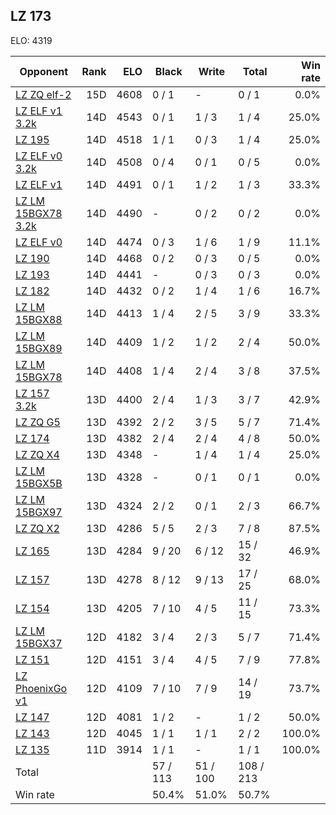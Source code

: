 ## LZ 173 ##

ELO: 4319

Opponent | Rank | ELO | Black | Write | Total | Win rate
---------|-----:|----:|-------|-------|-------|-------:
[LZ ZQ elf-2](LZ%20ZQ%20elf-2.md) | 15D | 4608 | 0 / 1 | - | 0 / 1 | 0.0%
[LZ ELF v1 3.2k](LZ%20ELF%20v1%203.2k.md) | 14D | 4543 | 0 / 1 | 1 / 3 | 1 / 4 | 25.0%
[LZ 195](LZ%20195.md) | 14D | 4518 | 1 / 1 | 0 / 3 | 1 / 4 | 25.0%
[LZ ELF v0 3.2k](LZ%20ELF%20v0%203.2k.md) | 14D | 4508 | 0 / 4 | 0 / 1 | 0 / 5 | 0.0%
[LZ ELF v1](LZ%20ELF%20v1.md) | 14D | 4491 | 0 / 1 | 1 / 2 | 1 / 3 | 33.3%
[LZ LM 15BGX78 3.2k](LZ%20LM%2015BGX78%203.2k.md) | 14D | 4490 | - | 0 / 2 | 0 / 2 | 0.0%
[LZ ELF v0](LZ%20ELF%20v0.md) | 14D | 4474 | 0 / 3 | 1 / 6 | 1 / 9 | 11.1%
[LZ 190](LZ%20190.md) | 14D | 4468 | 0 / 2 | 0 / 3 | 0 / 5 | 0.0%
[LZ 193](LZ%20193.md) | 14D | 4441 | - | 0 / 3 | 0 / 3 | 0.0%
[LZ 182](LZ%20182.md) | 14D | 4432 | 0 / 2 | 1 / 4 | 1 / 6 | 16.7%
[LZ LM 15BGX88](LZ%20LM%2015BGX88.md) | 14D | 4413 | 1 / 4 | 2 / 5 | 3 / 9 | 33.3%
[LZ LM 15BGX89](LZ%20LM%2015BGX89.md) | 14D | 4409 | 1 / 2 | 1 / 2 | 2 / 4 | 50.0%
[LZ LM 15BGX78](LZ%20LM%2015BGX78.md) | 14D | 4408 | 1 / 4 | 2 / 4 | 3 / 8 | 37.5%
[LZ 157 3.2k](LZ%20157%203.2k.md) | 13D | 4400 | 2 / 4 | 1 / 3 | 3 / 7 | 42.9%
[LZ ZQ G5](LZ%20ZQ%20G5.md) | 13D | 4392 | 2 / 2 | 3 / 5 | 5 / 7 | 71.4%
[LZ 174](LZ%20174.md) | 13D | 4382 | 2 / 4 | 2 / 4 | 4 / 8 | 50.0%
[LZ ZQ X4](LZ%20ZQ%20X4.md) | 13D | 4348 | - | 1 / 4 | 1 / 4 | 25.0%
[LZ LM 15BGX5B](LZ%20LM%2015BGX5B.md) | 13D | 4328 | - | 0 / 1 | 0 / 1 | 0.0%
[LZ LM 15BGX97](LZ%20LM%2015BGX97.md) | 13D | 4324 | 2 / 2 | 0 / 1 | 2 / 3 | 66.7%
[LZ ZQ X2](LZ%20ZQ%20X2.md) | 13D | 4286 | 5 / 5 | 2 / 3 | 7 / 8 | 87.5%
[LZ 165](LZ%20165.md) | 13D | 4284 | 9 / 20 | 6 / 12 | 15 / 32 | 46.9%
[LZ 157](LZ%20157.md) | 13D | 4278 | 8 / 12 | 9 / 13 | 17 / 25 | 68.0%
[LZ 154](LZ%20154.md) | 13D | 4205 | 7 / 10 | 4 / 5 | 11 / 15 | 73.3%
[LZ LM 15BGX37](LZ%20LM%2015BGX37.md) | 12D | 4182 | 3 / 4 | 2 / 3 | 5 / 7 | 71.4%
[LZ 151](LZ%20151.md) | 12D | 4151 | 3 / 4 | 4 / 5 | 7 / 9 | 77.8%
[LZ PhoenixGo v1](LZ%20PhoenixGo%20v1.md) | 12D | 4109 | 7 / 10 | 7 / 9 | 14 / 19 | 73.7%
[LZ 147](LZ%20147.md) | 12D | 4081 | 1 / 2 | - | 1 / 2 | 50.0%
[LZ 143](LZ%20143.md) | 12D | 4045 | 1 / 1 | 1 / 1 | 2 / 2 | 100.0%
[LZ 135](LZ%20135.md) | 11D | 3914 | 1 / 1 | - | 1 / 1 | 100.0%
Total | | | 57 / 113 | 51 / 100 | 108 / 213 | 
Win rate| | | 50.4% | 51.0% | 50.7% | 

